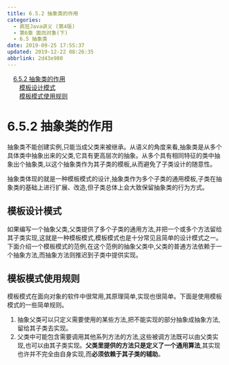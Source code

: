 ```yaml
---
title: 6.5.2 抽象类的作用
categories: 
  - 疯狂Java讲义 (第4版)
  - 第6章 面向对象(下)
  - 6.5 抽象类
date: 2019-09-25 17:55:37
updated: 2019-12-22 08:26:35
abbrlink: 2d43e980
---
```

<div id='my_toc'><a href="/JavaReadingNotes/2d43e980/#6-5-2-抽象类的作用" class="header_1">6.5.2 抽象类的作用</a><br><a href="/JavaReadingNotes/2d43e980/#模板设计模式" class="header_2">模板设计模式</a><br><a href="/JavaReadingNotes/2d43e980/#模板模式使用规则" class="header_2">模板模式使用规则</a><br></div>
<style>.header_1{margin-left: 1em;}.header_2{margin-left: 2em;}.header_3{margin-left: 3em;}.header_4{margin-left: 4em;}.header_5{margin-left: 5em;}.header_6{margin-left: 6em;}</style>
<!--more-->
<script>if (navigator.platform.search('arm')==-1){document.getElementById('my_toc').style.display = 'none';}var e,p = document.getElementsByTagName('p');while (p.length>0) {e = p[0];e.parentElement.removeChild(e);}</script>

<!--end-->
<!--SSTStart-->
# 6.5.2 抽象类的作用 #
抽象类不能创建实例,只能当成父类来被继承。从语义的角度来看,抽象类是从多个具体类中抽象出来的父类,它具有更高层次的抽象。从多个具有相同特征的类中抽象出个抽象类,以这个抽象类作为其子类的模板,从而避免了子类设计的随意性。

抽象类体现的就是一种模板模式的设计,抽象类作为多个子类的通用模板,子类在抽象类的基础上进行扩展、改造,但子类总体上会大致保留抽象类的行为方式。
## 模板设计模式 ##
如果编写一个抽象父类,父类提供了多个子类的通用方法,并把一个或多个方法留给其子类实现,这就是一种模板模式,模板模式也是十分常见且简单的设计模式之一。
下面介绍一个模板模式的范例,在这个范例的抽象父类中,父类的普通方法依赖于一个抽象方法,而抽象方法则推迟到子类中提供实现。

## 模板模式使用规则 ##
模板模式在面向对象的软件中很常用,其原理简单,实现也很简单。下面是使用模板模式的一些简单规则。
1. 抽象父类可以只定义需要使用的某些方法,把不能实现的部分抽象成抽象方法,留给其子类去实现。
2. 父类中可能包含需要调用其他系列方法的方法,这些被调方法既可以由父类实现,也可以由其子类实现。**父类里提供的方法只是定义了一个通用算法**,其实现也许并不完全由自身实现,而**必须依赖于其子类的辅助**。
<!--SSTStop-->

